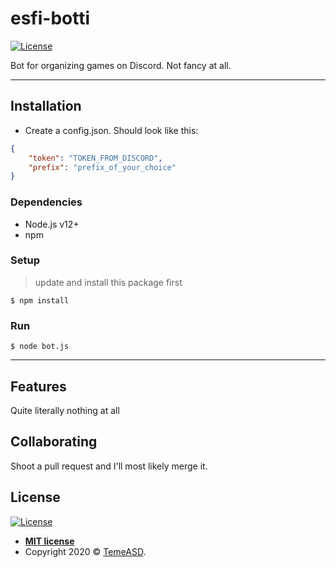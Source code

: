 # esfi-botti


[![License](http://img.shields.io/:license-mit-blue.svg?style=flat-square)](http://badges.mit-license.org)

Bot for organizing games on Discord. Not fancy at all.

---

## Installation

- Create a config.json. Should look like this: 

```json
{
    "token": "TOKEN_FROM_DISCORD",
    "prefix": "prefix_of_your_choice"
}
```

### Dependencies

- Node.js v12+
- npm

### Setup


> update and install this package first

```shell
$ npm install
```

### Run

```shell
$ node bot.js
```

---

## Features

Quite literally nothing at all

## Collaborating

Shoot a pull request and I'll most likely merge it.

## License

[![License](http://img.shields.io/:license-mit-blue.svg?style=flat-square)](http://badges.mit-license.org)

- **[MIT license](http://opensource.org/licenses/mit-license.php)**
- Copyright 2020 © <a href="temeasd.github.io" target="_blank">TemeASD</a>.
